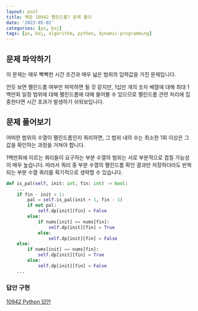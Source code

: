 ```yaml
---
layout: post
title: 백준 10942 팰린드롬? 문제 풀이
date: '2023-05-02'
categories: [ps, boj]
tags: [ps, boj, algorithm, python, dynamic-programming]
---
```


## 문제 파악하기

이 문제는 매우 빡빡한 시간 조건과 매우 넓은 범위의 입력값을 가진 문제입니다.  

언듯 보면 팰린드롬 여부만 파악하면 될 것 같지만, 1십만 개의 숫자 배열에 대해 최대 1백만회 일정 범위에 대해 팰린드롬에 대해 물어볼 수 있으므로 팰린드롬 관련 처리에 집중한다면 시간 초과가 발생하기 쉬워보입니다.  

## 문제 풀어보기

어떠한 범위의 수열이 팰린드롬인지 쿼리하면, 그 범위 내의 수는 최소한 1회 이상은 그 값을 확인하는 과정을 거쳐야 합니다.  

1백만회에 이르는 쿼리들이 요구하는 부분 수열의 범위는 서로 부분적으로 겹칠 가능성이 매우 높습니다. 따라서 쿼리 중 부분 수열의 팰린드롬 확인 결과만 저장하더라도 반복되는 부분 수열 쿼리를 획기적으로 생략할 수 있습니다.  

```python
def is_pal(self, init: int, fin: int) -> bool:
    ...
    if fin - init > 1:
        pal = self.is_pal(init + 1, fin - 1)
        if not pal:
            self.dp[init][fin] = False
        else:
            if nums[init] == nums[fin]:
                self.dp[init][fin] = True
            else:
                self.dp[init][fin] = False
    else:
        if nums[init] == nums[fin]:
            self.dp[init][fin] = True
        else:
            self.dp[init][fin] = False
    ...
```

### 답안 구현

[10942 Python 답안](https://github.com/ShapeLayer/training/blob/main/tasks/online_judge/baekjoon/python/10942.py)  
